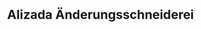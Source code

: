 ---
title: "Alizada Änderungsschneiderei"
url: /eschborn/alizada-aenderungsschneiderei/
shop: Kleidung
---